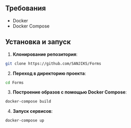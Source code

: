 ## Требования

- Docker
- Docker Compose

## Установка и запуск

1. **Клонирование репозитория**:
```bash
git clone https://github.com/SANJIKS/Forms
```

2. **Переход в директорию проекта**:
```bash
cd Forms
```

3. **Построение образов с помощью Docker Compose**:
```bash
docker-compose build
```

4. **Запуск сервисов**:
```bash
docker-compose up
```
